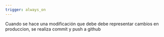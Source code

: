 ```yaml
---
trigger: always_on
---
```


Cuando se hace una modificación que debe debe representar cambios en produccion, se realiza commit y push a github